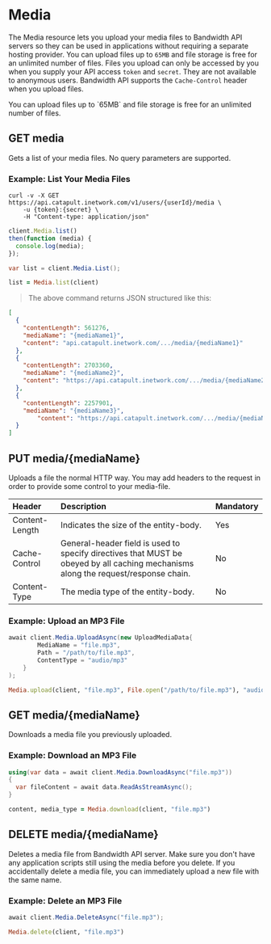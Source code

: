 # Media
The Media resource lets you upload your media files to Bandwidth API servers so they can be used in applications without requiring a separate hosting provider. You can upload files up to `65MB` and file storage is free for an unlimited number of files. Files you upload can only be accessed by you when you supply your API access `token` and `secret`. They are not available to anonymous users. Bandwidth API supports the `Cache-Control` header when you upload files.

<aside class="notice">
You can upload files up to `65MB` and file storage is free for an unlimited number of files.
</aside>

## GET media
Gets a list of your media files. No query parameters are supported.

### Example: List Your Media Files


```shell
curl -v -X GET https://api.catapult.inetwork.com/v1/users/{userId}/media \
	-u {token}:{secret} \
	-H "Content-type: application/json"
```

```js
client.Media.list()
then(function (media) {
  console.log(media);
});
```

```csharp
var list = client.Media.List();
```

```ruby
list = Media.list(client)
```


> The above command returns JSON structured like this:

```json
[
  {
    "contentLength": 561276,
    "mediaName": "{mediaName1}",
    "content": "api.catapult.inetwork.com/.../media/{mediaName1}"
  },
  {
    "contentLength": 2703360,
    "mediaName": "{mediaName2}",
    "content": "https://api.catapult.inetwork.com/.../media/{mediaName2}"
  },
  {
    "contentLength": 2257901,
    "mediaName": "{mediaName3}",
        "content": "https://api.catapult.inetwork.com/.../media/{mediaName3}"
  }
]
```

## PUT media/{mediaName}
Uploads a file the normal HTTP way. You may add headers to the request in order to provide some control to your media-file.

| Header         | Description                                                                                                                        | Mandatory |
|:---------------|:-----------------------------------------------------------------------------------------------------------------------------------|:----------|
| Content-Length | Indicates the size of the entity-body.                                                                                             | Yes       |
| Cache-Control  | General-header field is used to specify directives that MUST be obeyed by all caching mechanisms along the request/response chain. | No        |
| Content-Type   | The media type of the entity-body.                                                                                                 | No        |

### Example: Upload an MP3 File

```csharp
await client.Media.UploadAsync(new UploadMediaData{
		MediaName = "file.mp3",
		Path = "/path/to/file.mp3",
		ContentType = "audio/mp3"
	}
);
```

```ruby
Media.upload(client, "file.mp3", File.open("/path/to/file.mp3"), "audio/mp3")
```

## GET media/{mediaName}
Downloads a media file you previously uploaded.

### Example: Download an MP3 File

```csharp
using(var data = await client.Media.DownloadAsync("file.mp3"))
{
  var fileContent = await data.ReadAsStreamAsync();
}
```

```ruby
content, media_type = Media.download(client, "file.mp3")
```


## DELETE media/{mediaName}
Deletes a media file from Bandwidth API server. Make sure you don't have any application scripts still using the media before you delete. If you accidentally delete a media file, you can immediately upload a new file with the same name.

### Example: Delete an MP3 File

```csharp
await client.Media.DeleteAsync("file.mp3");
```

```ruby
Media.delete(client, "file.mp3")
```
